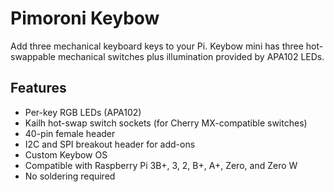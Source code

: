 <!--
---
name: Keybow Mini
class: board
type: io
formfactor: phat
manufacturer: Pimoroni
description: Add illuminated tactile keyboard keys to Raspberry Pi
url: https://shop.pimoroni.com/products/keybow-mini-3-key-macro-pad-kit
github: https://github.com/pimoroni/keybow-firmware
buy: https://shop.pimoroni.com/products/keybow-mini-3-key-macro-pad-kit
image: 'pimoroni-keybow-mini.png'
pincount: 40
eeprom: no
power:
  '1':
  '2':
ground:
  '6':
  '9':
  '14':
  '20':
  '25':
  '30':
  '34':
  '39':
pin:
  '19':
    name: LEDs data
    mode: spi
  '23':
    name: LEDs clock
    mode: spi
  '11':
    name: Key 1
  '15':
    name: Key 2
  '31':
    name: Key 3
-->
# Pimoroni Keybow

Add three mechanical keyboard keys to your Pi. Keybow mini has three hot-swappable mechanical switches plus illumination provided by APA102 LEDs.

## Features

* Per-key RGB LEDs (APA102)
* Kailh hot-swap switch sockets (for Cherry MX-compatible switches)
* 40-pin female header
* I2C and SPI breakout header for add-ons
* Custom Keybow OS
* Compatible with Raspberry Pi 3B+, 3, 2, B+, A+, Zero, and Zero W
* No soldering required
